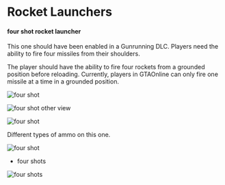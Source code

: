 # Rocket Launchers

#### four shot rocket launcher

This one should have been enabled in a Gunrunning DLC. Players need the ability to fire four missiles from their shoulders.


The player should have the ability to fire four rockets from a grounded position before reloading. 
Currently, players in GTAOnline can only fire one missile at a time in a grounded position.

![four shot](https://raw.githubusercontent.com/xpqx/code-based-games/main/GTAOnline/0_GTAOnline_Defense_Research_Weapons_Dev/rocket_launchers/files/4_shot_rocket_launcher.jpg)



![four shot other view](https://raw.githubusercontent.com/xpqx/code-based-games/main/GTAOnline/0_GTAOnline_Defense_Research_Weapons_Dev/rocket_launchers/files/4_shot_rocket_launcher_1_army_issue.jpg)



![four shot](https://raw.githubusercontent.com/xpqx/code-based-games/main/GTAOnline/0_GTAOnline_Defense_Research_Weapons_Dev/rocket_launchers/files/4_shot_rocket_launcher_2.png)


Different types of ammo on this one.


![four shot](https://raw.githubusercontent.com/xpqx/code-based-games/main/GTAOnline/0_GTAOnline_Defense_Research_Weapons_Dev/rocket_launchers/files/Drone_Rocket_Launcher_CA_4_different_types_of_missiles_to_fire.png)

- four shots

![four shots](https://raw.githubusercontent.com/xpqx/code-based-games/main/GTAOnline/0_GTAOnline_Defense_Research_Weapons_Dev/rocket_launchers/files/gtaonline_slam_quad_launcher.jpg)
